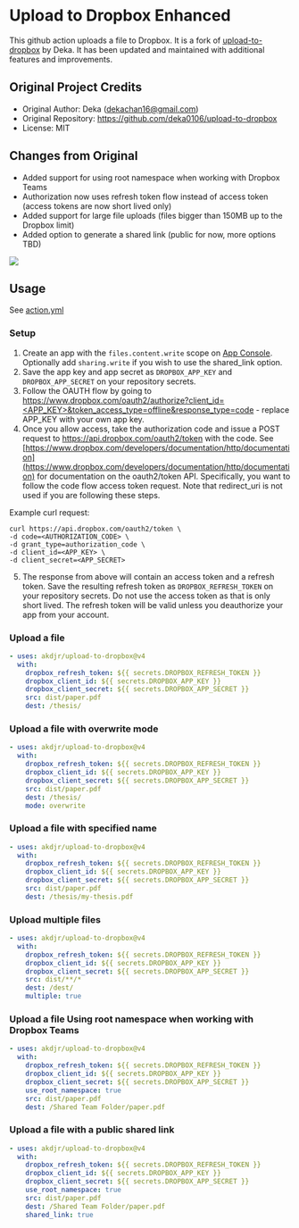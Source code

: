 # Upload to Dropbox Enhanced

This github action uploads a file to Dropbox. It is a fork of [upload-to-dropbox](https://github.com/deka0106/upload-to-dropbox) by Deka. It has been updated and maintained with additional features and improvements.

## Original Project Credits

- Original Author: Deka (dekachan16@gmail.com)
- Original Repository: https://github.com/deka0106/upload-to-dropbox
- License: MIT

## Changes from Original

- Added support for using root namespace when working with Dropbox Teams
- Authorization now uses refresh token flow instead of access token (access tokens are now short lived only)
- Added support for large file uploads (files bigger than 150MB up to the Dropbox limit)
- Added option to generate a shared link (public for now, more options TBD)

[![](https://github.com/akdjr/upload-to-dropbox-action/workflows/build-test/badge.svg)](https://github.com/akdjr/upload-to-dropbox-action/actions)

## Usage

See [action.yml](action.yml)

### Setup

1. Create an app with the `files.content.write` scope on [App Console](https://www.dropbox.com/developers/apps). Optionally add `sharing.write` if you wish to use the shared_link option.
2. Save the app key and app secret as `DROPBOX_APP_KEY` and `DROPBOX_APP_SECRET` on your repository secrets.
3. Follow the OAUTH flow by going to [https://www.dropbox.com/oauth2/authorize?client_id=<APP_KEY>&token_access_type=offline&response_type=code](https://www.dropbox.com/oauth2/authorize?client_id=<APP_KEY>&token_access_type=offline&response_type=code) - replace APP_KEY with your own app key.
4. Once you allow access, take the authorization code and issue a POST request to https://api.dropbox.com/oauth2/token with the code. See [https://www.dropbox.com/developers/documentation/http/documentation](https://www.dropbox.com/developers/documentation/http/documentation) for documentation on the oauth2/token API. Specifically, you want to follow the code flow access token request. Note that redirect_uri is not used if you are following these steps.

Example curl request:

```
curl https://api.dropbox.com/oauth2/token \
-d code=<AUTHORIZATION_CODE> \
-d grant_type=authorization_code \
-d client_id=<APP_KEY> \
-d client_secret=<APP_SECRET>
```

5. The response from above will contain an access token and a refresh token. Save the resulting refresh token as `DROPBOX_REFRESH_TOKEN` on your repository secrets. Do not use the access token as that is only short lived. The refresh token will be valid unless you deauthorize your app from your account.

### Upload a file

```yaml
- uses: akdjr/upload-to-dropbox@v4
  with:
    dropbox_refresh_token: ${{ secrets.DROPBOX_REFRESH_TOKEN }}
    dropbox_client_id: ${{ secrets.DROPBOX_APP_KEY }}
    dropbox_client_secret: ${{ secrets.DROPBOX_APP_SECRET }}
    src: dist/paper.pdf
    dest: /thesis/
```

### Upload a file with overwrite mode

```yaml
- uses: akdjr/upload-to-dropbox@v4
  with:
    dropbox_refresh_token: ${{ secrets.DROPBOX_REFRESH_TOKEN }}
    dropbox_client_id: ${{ secrets.DROPBOX_APP_KEY }}
    dropbox_client_secret: ${{ secrets.DROPBOX_APP_SECRET }}
    src: dist/paper.pdf
    dest: /thesis/
    mode: overwrite
```

### Upload a file with specified name

```yaml
- uses: akdjr/upload-to-dropbox@v4
  with:
    dropbox_refresh_token: ${{ secrets.DROPBOX_REFRESH_TOKEN }}
    dropbox_client_id: ${{ secrets.DROPBOX_APP_KEY }}
    dropbox_client_secret: ${{ secrets.DROPBOX_APP_SECRET }}
    src: dist/paper.pdf
    dest: /thesis/my-thesis.pdf
```

### Upload multiple files

```yaml
- uses: akdjr/upload-to-dropbox@v4
  with:
    dropbox_refresh_token: ${{ secrets.DROPBOX_REFRESH_TOKEN }}
    dropbox_client_id: ${{ secrets.DROPBOX_APP_KEY }}
    dropbox_client_secret: ${{ secrets.DROPBOX_APP_SECRET }}
    src: dist/**/*
    dest: /dest/
    multiple: true
```

### Upload a file Using root namespace when working with Dropbox Teams

```yaml
- uses: akdjr/upload-to-dropbox@v4
  with:
    dropbox_refresh_token: ${{ secrets.DROPBOX_REFRESH_TOKEN }}
    dropbox_client_id: ${{ secrets.DROPBOX_APP_KEY }}
    dropbox_client_secret: ${{ secrets.DROPBOX_APP_SECRET }}
    use_root_namespace: true
    src: dist/paper.pdf
    dest: /Shared Team Folder/paper.pdf
```

### Upload a file with a public shared link

```yaml
- uses: akdjr/upload-to-dropbox@v4
  with:
    dropbox_refresh_token: ${{ secrets.DROPBOX_REFRESH_TOKEN }}
    dropbox_client_id: ${{ secrets.DROPBOX_APP_KEY }}
    dropbox_client_secret: ${{ secrets.DROPBOX_APP_SECRET }}
    use_root_namespace: true
    src: dist/paper.pdf
    dest: /Shared Team Folder/paper.pdf
    shared_link: true
```
